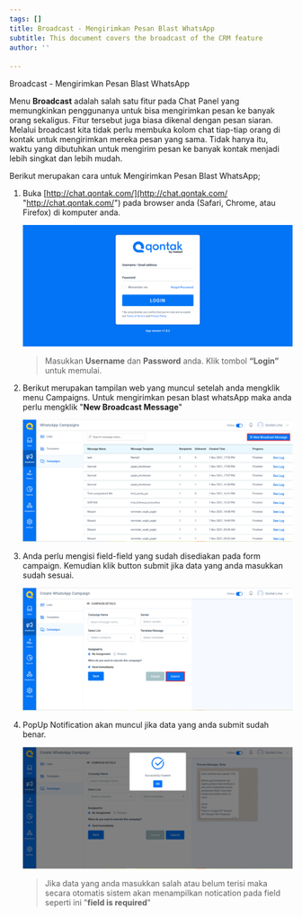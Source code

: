 ```yaml
---
tags: []
title: Broadcast - Mengirimkan Pesan Blast WhatsApp
subtitle: This document covers the broadcast of the CRM feature
author: ''

---
```

Broadcast - Mengirimkan Pesan Blast WhatsApp

Menu **Broadcast** adalah salah satu fitur pada Chat Panel yang memungkinkan penggunanya untuk bisa mengirimkan pesan ke banyak orang sekaligus. Fitur tersebut juga biasa dikenal dengan pesan siaran. Melalui broadcast kita tidak perlu membuka kolom chat tiap-tiap orang di kontak untuk mengirimkan mereka pesan yang sama. Tidak hanya itu, waktu yang dibutuhkan untuk mengirim pesan ke banyak kontak menjadi lebih singkat dan lebih mudah.

Berikut merupakan cara untuk Mengirimkan Pesan Blast WhatsApp;

1. Buka [http://chat.qontak.com/](http://chat.qontak.com/ "http://chat.qontak.com/") pada browser anda (Safari, Chrome, atau Firefox) di komputer anda.

   ![](/uploads/login-qontak-c.png)

   > Masukkan **Username** dan **Password** anda. Klik tombol **“Login”** untuk memulai.
2. Berikut merupakan tampilan web yang muncul setelah anda mengklik menu Campaigns. Untuk mengirimkan pesan blast whatsApp maka anda perlu mengklik "**New Broadcast Message**"

   ![](/uploads/listbrak1.PNG)
3. Anda perlu mengisi field-field yang sudah disediakan pada form campaign. Kemudian klik button submit jika data yang anda masukkan sudah sesuai.

   ![](/uploads/listbrak2.PNG)
4. PopUp Notification akan muncul jika data yang anda submit sudah benar.

   ![](/uploads/listbrak3.PNG)

   > Jika data yang anda masukkan salah atau belum terisi maka secara otomatis sistem akan menampilkan notication pada field seperti ini "**field is required**"